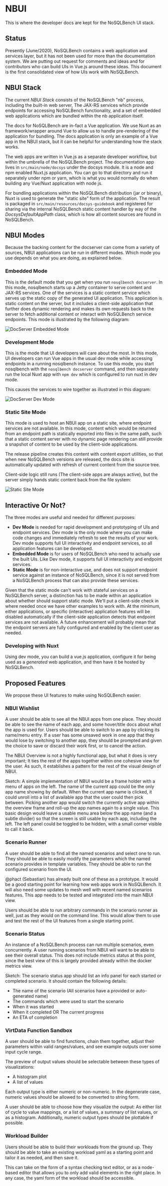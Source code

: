# NBUI

This is where the developer docs are kept for the NoSQLBench UI stack.

## Status

Presently (June/2020), NoSQLBench contains a web application and services layer, but it has not been
used for more than the documentation system. We are putting out request for comments and ideas and
for contributors who can build UIs in Vue.js around these ideas. This document is the first
consolidated view of how UIs work with NoSQLBench.

## NBUI Stack

The current _NBUI Stack_ consists of the NoSQLBench "nb" process, including the built-in web server,
The JAX-RS services which provide endpoints for accessing NoSQLBench functionality, and a set of
embedded web applications which are bundled within the nb application itself.

The docs for NoSQLBench are in-fact a Vue application. We use Nuxt as an framework/wrapper around
Vue to allow us to handle pre-rendering of the application for bundling. The docs application is
only an example of a Vue app in the NBUI stack, but it can be helpful for understanding how the
stack works.

The web apps are written in Vue.js as a separate developer workflow, but within the umbrella of the
NoSQLBench project. The documentation app lives in `src/main/node/docsys` under the docsys module.
It is a node and npm enabled Nuxt.js application. You can go to that directory and run it separately
under npm or yarn, which is what you would normally do when building any Vue/Nuxt application with
node js.

For bundling applications within the NoSQLBench distribution (jar or binary), Nuxt is used to
generate the "static site" form of the application. The result is packaged in
`src/main/resources/docsys-guidebook` and registered for sharing via the internal NoSQLBench static
content handler by way of the *DocsysDefaultAppPath* class, which is how all content sources are
found in NoSQLBench.

## NBUI Modes

Because the backing content for the docserver can come from a variety of sources, NBUI applications
can be run in different modes. Which mode you use depends on what you are doing, as explained below.

### Embedded Mode

This is the default mode that you get when you run `nosqlbench docserver`. In this mode, nosqlbench
starts up a Jetty container to serve content and JAX-RS services. One of the services is a static
content service which serves up the static copy of the generated UI application. This application is
static content on the server, but it includes a client-side application that further does dynamic
rendering and makes its own requests back to the server to fetch additional content or interact with
NoSQLBench service endpoints. This mode is illustrated by the following diagram:

![DocServer Embedded Mode](embedded_mode.png)

### Development Mode

This is the mode that UI developers will care about the most. In this mode, UI developers can run
Vue apps in the usual dev mode while accessing endpoints in a running nosqlbench instance. To use
this mode, you start nosqlbench with the `nosqlbench docserver` command, and then separately run the
local Nuxt app with `npm dev` which is configured to run nuxt in dev mode.

This causes the services to wire together as illustrated in this diagram:

![DocServer Dev Mode](dev_mode.png)

### Static Site Mode

This mode is used to host an NBUI app on a static site, where endpoint services are not available.
In this mode, content which would be returned from an endpoint path is statically exported into
files in the same path, such that a static content server with no dynamic page rendering can still
provide a snapshot of content to be used by the client-side applications.

The release pipeline creates this content with content export utilities, so that when new NoSQLBench
versions are released, the docs site is automatically updated with refresh of current content from
the source tree.

Client-side logic still runs (The client-side apps are always active), but the server simply hands
static content back from the file system:

![Static Site Mode](staticsite_mode.png)

## Interactive Or Not?

The three modes are useful and needed for different purposes:

- **Dev Mode** is needed for rapid development and prototyping of UIs and endpoint services. Dev
  mode is the only mode where you can make code changes and immediately refresh to see the results
  of your work. Dev mode supports full UI interactivity and endpoint services, so all application
  features can be developed.
- **Embedded Mode** is for users of NoSQLBench who need to actually use the built UIs. Like Dev
  mode, it supports full UI interactivity and endpoint services.
- **Static Mode** is for non-interactive use, and does not support endpoint service against an
  instance of NoSQLBench, since it is not served from a NoSQLBench process that can also provide
  these services.

Given that the static mode can't work with stateful services on a NoSQLBench server, a distinction
has to be made within an application about whether should support static mode. We'll put a
client-side check in where needed once we have other examples to work with. At the minimum, either
applications, or specific (interactive) application features will be disabled automatically if the
client-side application detects that endpoint services are not available. A future enhancement will
probably mean that the endpoint servers are fully configured and enabled by the client user as
needed.

### Developing with Nuxt

Using dev mode, you can build a vue.js application, configure it for being used as a _generated_ web
application, and then have it be hosted by NoSQLBench.

## Proposed Features

We propose these UI features to make using NoSQLBench easier:

### NBUI Wishlist

A user should be able to see all the NBUI apps from one place. They should be able to see the name
of each app, and some hover/title docs about what the app is used for. Users should be able to
switch to an app by clicking its name/menu entry. If a user has some unsaved work in one app that
they would lose by switching to another app, they should be prompted and given the choice to save or
discard their work first, or to cancel the action.

The NBUI Overview is not a highly functional app, but what it does is very important; It ties the
rest of the apps together within one cohesive view for the user. As such, it establishes a pattern
for the rest of the visual design of NBUI.

Sketch: A simple implementation of NBUI would be a frame holder with a menu of apps on the left. The
name of the current app could be the only app name showing by default. When the current app name is
clicked, it could unroll into a list of available app that the user could then pick between. Picking
another app would switch the currently active app within the overview frame and roll-up the app
names again to a single value. This basic design would leave a usable menu area below the app name
(and a subtle divider) so that the screen is still usable by each app, including the left. The left
panel could be toggled to be hidden, with a small corner visible to call it back.

### Scenario Runner

A user should be able to find all the named scenarios and select one to
run. They should be able to easily modify the parameters which the named scenario provides in
template variables. They should be able to run the configured scenario from the UI.

@phact (Sebastian) has already built one of these as a prototype. It would be a good starting point
for learning how web apps work in NoSQLBench. It will also need some updates to mesh well with
recent named scenarios features. This app needs to be tested and integrated into the main NBUI view.

Users should be able to run arbitrary commands in the scenario runner as well, just as they would on
the command line. This would allow them to use and test the rest of the UI features from a single
starting point.

### Scenario Status

An instance of a NoSQLBench process can run multiple scenarios, even concurrently. A user running
scenarios from NBUI will want to be able to see their overall status. This does not include metrics
status at this point, since the best view of this is largely provided already within the docker
metrics view.

Sketch: The scenario status app should list an info panel for each started or completed scenario. It
should contain the following details:

* The name of the scenario (All scenarios have a provided or auto-generated name)
* The commands which were used to start the scenario
* When it was started
* When it completed OR The current progress
* An ETA of completion

### VirtData Function Sandbox

A user should be able to find functions, chain them together, adjust their parameters within valid
ranges/values, and see example outputs over some input cycle range.

The preview of output values should be selectable between these types of visualizations:
- A histogram plot
- A list of values

Each output type is either numeric or non-numeric. In the degenerate case, numeric values should be
allowed to be converted to string form.

A user should be able to choose how they visualize the output: As either list of cycle to value
mappings, or a list of values, a summary of list values, or as a histogram. Additionally, numeric
output types should be plottable if possible.

### Workload Builder

Users should be able to build their workloads from the ground up. They should be able to take an
existing workload yaml as a starting point and tailor it as needed, and then save it.

This can take on the form of a syntax checking text editor, or as a node-based editor that allows
you to only add valid elements in the right place. In any case, the yaml form of the workload should
be accessible.



